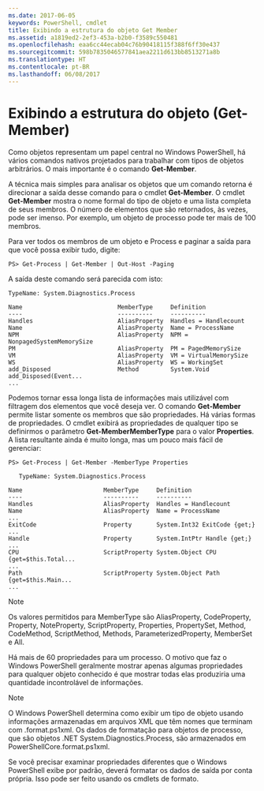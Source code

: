 ```yaml
---
ms.date: 2017-06-05
keywords: PowerShell, cmdlet
title: Exibindo a estrutura do objeto Get Member
ms.assetid: a1819ed2-2ef3-453a-b2b0-f3589c550481
ms.openlocfilehash: eaa6cc44ecab04c76b90418115f388f6ff30e437
ms.sourcegitcommit: 598b7835046577841aea2211d613bb8513271a8b
ms.translationtype: HT
ms.contentlocale: pt-BR
ms.lasthandoff: 06/08/2017
---
```

# <a name="viewing-object-structure-get-member"></a>Exibindo a estrutura do objeto (Get-Member)
Como objetos representam um papel central no Windows PowerShell, há vários comandos nativos projetados para trabalhar com tipos de objetos arbitrários. O mais importante é o comando **Get-Member**.

A técnica mais simples para analisar os objetos que um comando retorna é direcionar a saída desse comando para o cmdlet **Get-Member**. O cmdlet **Get-Member** mostra o nome formal do tipo de objeto e uma lista completa de seus membros. O número de elementos que são retornados, às vezes, pode ser imenso. Por exemplo, um objeto de processo pode ter mais de 100 membros.

Para ver todos os membros de um objeto e Process e paginar a saída para que você possa exibir tudo, digite:

```
PS> Get-Process | Get-Member | Out-Host -Paging
```

A saída deste comando será parecida com isto:

```
TypeName: System.Diagnostics.Process

Name                           MemberType     Definition
----                           ----------     ----------
Handles                        AliasProperty  Handles = Handlecount
Name                           AliasProperty  Name = ProcessName
NPM                            AliasProperty  NPM = NonpagedSystemMemorySize
PM                             AliasProperty  PM = PagedMemorySize
VM                             AliasProperty  VM = VirtualMemorySize
WS                             AliasProperty  WS = WorkingSet
add_Disposed                   Method         System.Void add_Disposed(Event...
...
```

Podemos tornar essa longa lista de informações mais utilizável com filtragem dos elementos que você deseja ver. O comando **Get-Member** permite listar somente os membros que são propriedades. Há várias formas de propriedades. O cmdlet exibirá as propriedades de qualquer tipo se definirmos o parâmetro **Get-MemberMemberType** para o valor **Properties**. A lista resultante ainda é muito longa, mas um pouco mais fácil de gerenciar:

```
PS> Get-Process | Get-Member -MemberType Properties

   TypeName: System.Diagnostics.Process

Name                       MemberType     Definition
----                       ----------     ----------
Handles                    AliasProperty  Handles = Handlecount
Name                       AliasProperty  Name = ProcessName
...
ExitCode                   Property       System.Int32 ExitCode {get;}
...
Handle                     Property       System.IntPtr Handle {get;}
...
CPU                        ScriptProperty System.Object CPU {get=$this.Total...
...
Path                       ScriptProperty System.Object Path {get=$this.Main...
...
```

> [!NOTE]
> Os valores permitidos para MemberType são AliasProperty, CodeProperty, Property, NoteProperty, ScriptProperty, Properties, PropertySet, Method, CodeMethod, ScriptMethod, Methods, ParameterizedProperty, MemberSet e All.

Há mais de 60 propriedades para um processo. O motivo que faz o Windows PowerShell geralmente mostrar apenas algumas propriedades para qualquer objeto conhecido é que mostrar todas elas produziria uma quantidade incontrolável de informações.

> [!NOTE]
> O Windows PowerShell determina como exibir um tipo de objeto usando informações armazenadas em arquivos XML que têm nomes que terminam com .format.ps1xml. Os dados de formatação para objetos de processo, que são objetos .NET System.Diagnostics.Process, são armazenados em PowerShellCore.format.ps1xml.

Se você precisar examinar propriedades diferentes que o Windows PowerShell exibe por padrão, deverá formatar os dados de saída por conta própria. Isso pode ser feito usando os cmdlets de formato.

